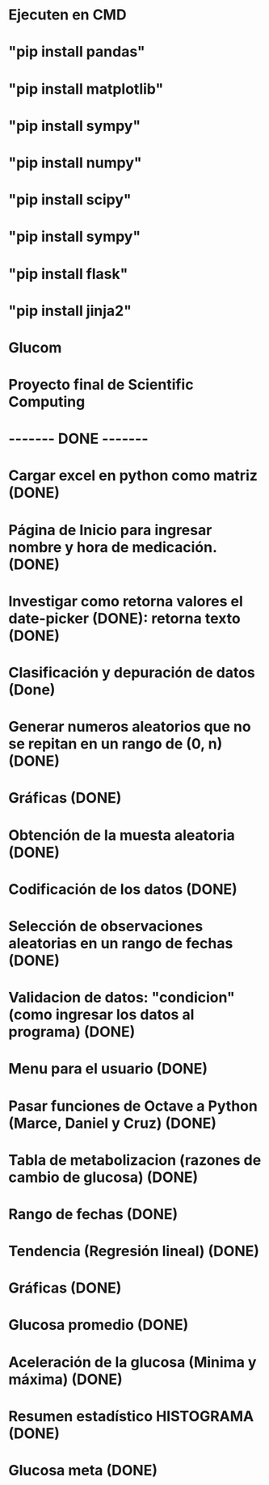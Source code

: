 # Ejecuten en CMD  
# "pip install pandas"
# "pip install matplotlib"
# "pip install sympy"
# "pip install numpy"
# "pip install scipy"
# "pip install sympy"
# "pip install flask"
# "pip install jinja2"
# 

# Glucom
# Proyecto final de Scientific Computing



# ------- DONE -------
# Cargar excel en python como matriz (DONE)
# Página de Inicio para ingresar nombre y hora de medicación. (DONE)
# Investigar como retorna valores el date-picker (DONE): retorna texto (DONE)
# Clasificación y depuración de datos (Done)
# Generar numeros aleatorios que no se repitan en un rango de (0, n) (DONE)
# Gráficas (DONE)
# Obtención de la muesta aleatoria (DONE)
# Codificación de los datos (DONE)
# Selección de observaciones aleatorias en un rango de fechas (DONE)
# Validacion de datos: "condicion" (como ingresar los datos al programa) (DONE)
# Menu para el usuario (DONE)
# Pasar funciones de Octave a Python (Marce, Daniel y Cruz) (DONE)
# Tabla de metabolizacion (razones de cambio de glucosa) (DONE)
# Rango de fechas (DONE)
# Tendencia (Regresión lineal) (DONE)
# Gráficas (DONE)
# Glucosa promedio (DONE)
# Aceleración de la glucosa (Minima y máxima) (DONE)
# Resumen estadístico HISTOGRAMA (DONE)
# Glucosa meta (DONE)  
